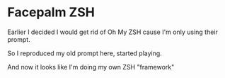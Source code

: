 # Facepalm ZSH

Earlier I decided I would get rid of Oh My ZSH cause I'm only using their prompt.

So I reproduced my old prompt here, started playing.

And now it looks like I'm doing my own ZSH "framework"

